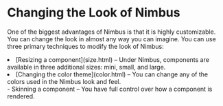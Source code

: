 
# Changing the Look of Nimbus

One of the biggest advantages of Nimbus is that it is highly customizable. You can change the look in almost any way you can imagine. You can use three primary techniques to modify the look of Nimbus:

<li>
[Resizing a component](size.html) &#8211; Under Nimbus, components are available in three additional sizes: mini, small, and large.</li>
<li>
[Changing the color theme](color.html) &#8211; You can change any of the colors used in the Nimbus look and feel.</li>
- Skinning a component &#8211; You have full control over how a component is rendered.
